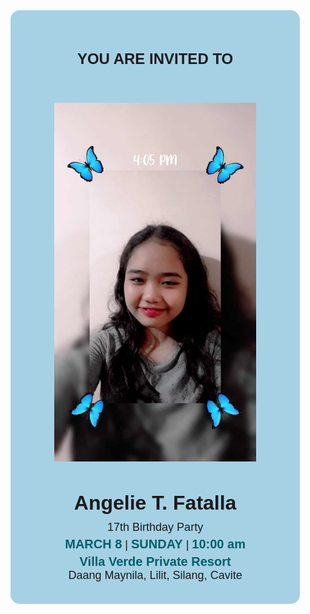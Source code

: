 <!DOCTYPE html>
<html lang="en">
<head>
    <meta charset="UTF-8">
    <meta name="viewport" content="width=device-width, initial-scale=1.0">
    <title>Birthday Invitation</title>
    <style>. {
    pricture 
    width="150"
    height="150"
        }
        body {
            font-family: Arial, sans-serif;
        }
        main {
            background-color: #a6d1e5;
            border-radius: 15px;
            width: 80%;
            max-width: 600px;
            text-align: center;
            padding: 30px;
        }
        header h2 {
            font-size: 24px;
            font-weight: bold;
            margin-bottom: 20px;
        }
        section h1 {
            font-size: 32px;
            font-weight: bold;
            margin-bottom: 10px;
        }
         section p {
            font-size: 18px;
            margin: 5px 0;
        }
        section p strong {
            font-size: 20px;
            color: #005f6a;
        }
    </style>
</head>
<body>
    <main>
        <header>
            <h2>YOU ARE INVITED TO</h2>
        </header>
        <figure>
            <img src=".//db9c7930-9fbc-408b-8f0c-a8d38ad62975.jpg" alt="Angelie T. 
Fatalla">
        </figure>
        <section>
            <h1>Angelie T. Fatalla</h1>
            <p>17th Birthday Party</p>
            <p><strong>MARCH 8</strong> | <strong>SUNDAY</strong> | <strong>10:00 am</strong></p>
            <p><strong>Villa Verde Private Resort</strong><br>Daang Maynila, Lilit, Silang, Cavite</p>
        </section>
    </main>
</body>
</html>            
